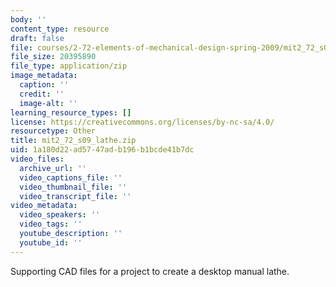 ```yaml
---
body: ''
content_type: resource
draft: false
file: courses/2-72-elements-of-mechanical-design-spring-2009/mit2_72_s09_lathe.zip
file_size: 20395890
file_type: application/zip
image_metadata:
  caption: ''
  credit: ''
  image-alt: ''
learning_resource_types: []
license: https://creativecommons.org/licenses/by-nc-sa/4.0/
resourcetype: Other
title: mit2_72_s09_lathe.zip
uid: 1a180d22-ad57-47ad-b196-b1bcde41b7dc
video_files:
  archive_url: ''
  video_captions_file: ''
  video_thumbnail_file: ''
  video_transcript_file: ''
video_metadata:
  video_speakers: ''
  video_tags: ''
  youtube_description: ''
  youtube_id: ''
---
```

Supporting CAD files for a project to create a desktop manual lathe.